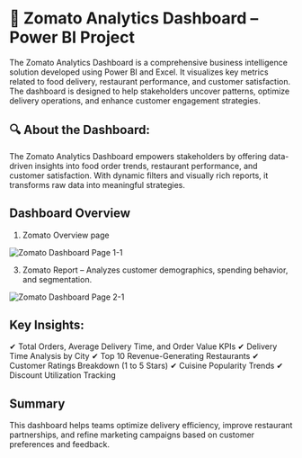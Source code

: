 
# 🚀 Zomato Analytics Dashboard – Power BI Project

The Zomato Analytics Dashboard is a comprehensive business intelligence solution developed using Power BI and Excel. It visualizes key metrics related to food delivery, restaurant performance, and customer satisfaction. The dashboard is designed to help stakeholders uncover patterns, optimize delivery operations, and enhance customer engagement strategies.

## 🔍 About the Dashboard:

The Zomato Analytics Dashboard empowers stakeholders by offering data-driven insights into food order trends, restaurant performance, and customer satisfaction. With dynamic filters and visually rich reports, it transforms raw data into meaningful strategies.

## Dashboard Overview

1. Zomato Overview page
   
![Zomato Dashboard Page 1-1](https://github.com/user-attachments/assets/ae52ce6f-aad9-43c6-b91a-450a6aa350c3)

3. Zomato Report – Analyzes customer demographics, spending behavior, and segmentation.

![Zomato Dashboard Page 2-1](https://github.com/user-attachments/assets/5adce171-7f25-4ff8-b9c7-03b2bec14165)

## Key Insights:

✔ Total Orders, Average Delivery Time, and Order Value KPIs
✔ Delivery Time Analysis by City
✔ Top 10 Revenue-Generating Restaurants
✔ Customer Ratings Breakdown (1 to 5 Stars)
✔ Cuisine Popularity Trends
✔ Discount Utilization Tracking

## Summary

This dashboard helps teams optimize delivery efficiency, improve restaurant partnerships, and refine marketing campaigns based on customer preferences and feedback.




